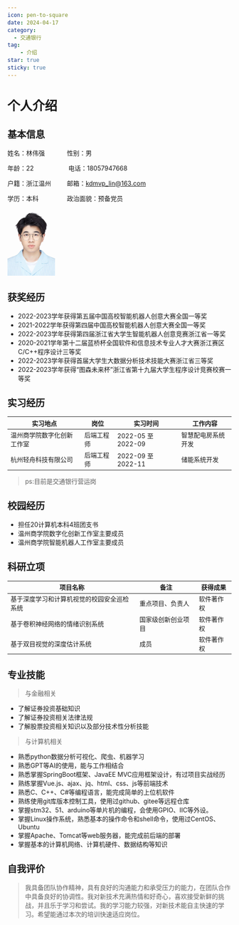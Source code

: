 ```yaml
---
icon: pen-to-square
date: 2024-04-17
category:
  - 交通银行
tag: 
    - 介绍
star: true
sticky: true
---
```


# 个人介绍 

## 基本信息
<!-- markdown语法不会控制不知在这里使用html语法 -->
<div style="display:inline-block">
姓名：林伟强 &emsp;&emsp;&emsp; 性别：男

年龄：22 &emsp;&emsp;&emsp;&emsp;&emsp; 电话：18057947668

户籍：浙江温州 &emsp;&emsp; 邮箱：kdmvp_lin@163.com

学历：本科  &emsp;&emsp;&emsp;&emsp; 政治面貌：预备党员
</div>
&emsp;&emsp;&emsp;&emsp;&emsp;&emsp;&emsp;&emsp;&emsp;&emsp;&emsp;
<div style="display:inline-block">
    <img src="/assets/images/lwq.png" with="100" height="150"/>
</div>
<!-- ![An image](/assets/images/lwq.png =100x150 ) -->

## 获奖经历
- 2022-2023学年获得第五届中国高校智能机器人创意大赛全国一等奖
- 2021-2022学年获得第四届中国高校智能机器人创意大赛全国一等奖
- 2022-2023学年获得第四届浙江省大学生智能机器人创意竞赛浙江省一等奖
- 2020-2021学年第十二届蓝桥杯全国软件和信息技术专业人才大赛浙江赛区C/C++程序设计三等奖
- 2022-2023学年获得首届大学生大数据分析技术技能大赛浙江省三等奖
- 2022-2023学年获得“图森未来杯”浙江省第十九届大学生程序设计竞赛校赛一等奖

## 实习经历

实习地点|岗位|实习时间|工作内容
--|--|--|--
温州商学院数字化创新工作室|后端工程师|2022-05 至 2022-09|智慧配电房系统开发
杭州轻舟科技有限公司|后端工程师|2022-09 至 2022-11|储能系统开发

> ps:目前是交通银行营运岗

## 校园经历

+ 担任20计算机本科4班团支书
+ 温州商学院数字化创新工作室主要成员
+ 温州商学院智能机器人工作室主要成员


## 科研立项
项目名称|备注|获得成果
--|--|--
基于深度学习和计算机视觉的校园安全巡检系统|重点项目、负责人|软件著作权
基于卷积神经网络的情绪识别系统|国家级创新创业项目|软件著作权
基于双目视觉的深度估计系统|成员|软件著作权

## 专业技能

> 与金融相关
+ 了解证券投资基础知识
+ 了解证券投资相关法律法规
+ 了解股票投资相关知识以及部分技术性分析技能

> 与计算机相关
+ 熟悉python数据分析可视化、爬虫、机器学习
+ 熟悉GPT等AI的使用，能与工作相结合
+ 熟悉掌握SpringBoot框架、JavaEE MVC应用框架设计，有过项目实战经历
+ 熟练掌握Vue.js、ajax、jq、html、css、js等前端技术
+ 熟悉C、C++、C#等编程语言，能完成简单的上位机软件
+ 熟练使用git库版本控制工具，使用过github、gitee等远程仓库
+ 掌握stm32、51、arduino等单片机的编程，会使用GPIO、IIC等外设。
+ 掌握Linux操作系统，熟悉基本的操作命令和shell命令，使用过CentOS、Ubuntu
+ 掌握Apache、Tomcat等web服务器，能完成前后端的部署
+ 掌握基本的计算机网络、计算机硬件、数据结构等知识

## 自我评价
> 我具备团队协作精神，具有良好的沟通能力和承受压力的能力，在团队合作中具备良好的协调性。我对新技术充满热情和好奇心，喜欢接受新鲜的挑战，并且乐于学习和尝试。我的学习能力较强，对新技术能自主快速的学习。希望能通过本次的培训快速适应岗位。





